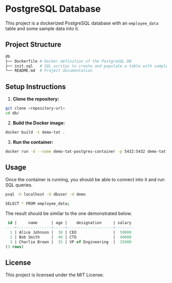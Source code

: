 # PostgreSQL Database

This project is a dockerized PostgreSQL database with an `employee_data` table and some sample data into it.

## Project Structure

```sh
db
├── Dockerfile # Docker definition of the PostgreSQL DB
├── init.sql   # SQL scritps to create and populate a table with sample data
└── README.md  # Project documentation

```

## Setup Instructions

1. **Clone the repository:**

```sh
git clone <repository-url>
cd db/

```

2. **Build the Docker image:**

```sh
docker build -t demo-tat .

```

3. **Run the container:**

```sh
docker run -d --name demo-tat-postgres-container -p 5432:5432 demo-tat

```

## Usage

Once the container is running, you should be able to connect into it and run SQL queries.

```sh
psql -h localhost -U dbuser -d demo

SELECT * FROM employee_data;

```

The result should be similar to the one demonstrated below.

```sql
 id |     name      | age |    designation     | salary
----+---------------+-----+--------------------+--------
  1 | Alice Johnson |  38 | CEO                |  50000
  2 | Bob Smith     |  40 | CTO                |  40000
  3 | Charlie Brown |  35 | VP of Engineering  |  35000
(3 rows)

```

## License

This project is licensed under the MIT License.
